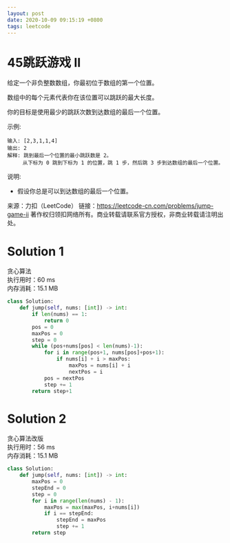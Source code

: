 ```yaml
---
layout: post
date: 2020-10-09 09:15:19 +0800
tags: leetcode
---
```


# 45跳跃游戏 II

给定一个非负整数数组，你最初位于数组的第一个位置。

数组中的每个元素代表你在该位置可以跳跃的最大长度。

你的目标是使用最少的跳跃次数到达数组的最后一个位置。

示例:
```
输入: [2,3,1,1,4]
输出: 2
解释: 跳到最后一个位置的最小跳跃数是 2。
     从下标为 0 跳到下标为 1 的位置，跳 1 步，然后跳 3 步到达数组的最后一个位置。
```
说明:

+ 假设你总是可以到达数组的最后一个位置。

来源：力扣（LeetCode）
链接：https://leetcode-cn.com/problems/jump-game-ii
著作权归领扣网络所有。商业转载请联系官方授权，非商业转载请注明出处。

# Solution 1
贪心算法  
执行用时：60 ms  
内存消耗：15.1 MB  
``` python
class Solution:
    def jump(self, nums: [int]) -> int:
        if len(nums) == 1:
            return 0
        pos = 0
        maxPos = 0
        step = 0
        while (pos+nums[pos] < len(nums)-1):
            for i in range(pos+1, nums[pos]+pos+1):
                if nums[i] + i > maxPos:
                    maxPos = nums[i] + i
                    nextPos = i
            pos = nextPos
            step += 1
        return step+1
```

# Solution 2
贪心算法改版  
执行用时：56 ms  
内存消耗：15.1 MB  
``` python
class Solution:
    def jump(self, nums: [int]) -> int:
        maxPos = 0
        stepEnd = 0
        step = 0
        for i in range(len(nums) - 1):
            maxPos = max(maxPos, i+nums[i])
            if i == stepEnd:
                stepEnd = maxPos
                step += 1
        return step
```